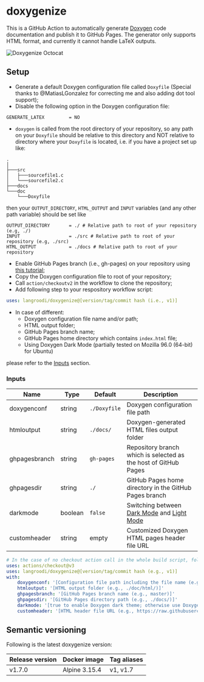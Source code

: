 # doxygenize
This is a GitHub Action to automatically generate [Doxygen](http://doxygen.nl) code documentation and publish it to GitHub Pages. The generator only supports HTML format, and currently it cannot handle LaTeX outputs.

![Doxygenize Octocat](./image/doxygenize-octocat.png)

## Setup
- Generate a default Doxygen configuration file called `Doxyfile` (Special thanks to @MatiasLGonzalez for correcting me and also adding dot tool support);
- Disable the following option in the Doxygen configuration file:
```
GENERATE_LATEX         = NO
```
- `doxygen` is called from the root directory of your repository, so any path on your `Doxyfile` should be relative to this directory and NOT relative to directory where your `Doxyfile` is located, i.e. if you have a project set up like:
```
.
│     
├───src
│   ├───sourcefile1.c
│   └───sourcefile2.c
├───docs
└───doc
    └───Doxyfile
```
then your `OUTPUT_DIRECTORY`, `HTML_OUTPUT` and `INPUT` variables (and any other path variable) should be set like
```
OUTPUT_DIRECTORY       = ./ # Relative path to root of your repository (e.g, ./)
INPUT                  = ./src # Relative path to root of your repository (e.g, ./src)
HTML_OUTPUT            = ./docs # Relative path to root of your repository
```
- Enable GitHub Pages branch (i.e., gh-pages) on your repository using [this tutorial](https://docs.github.com/en/pages/getting-started-with-github-pages/creating-a-github-pages-site);
- Copy the Doxygen configuration file to root of your repository;
- Call `action/checkoutv2` in the workflow to clone the repository;
- Add following step to your respository workflow script:
```yaml
uses: langroodi/doxygenize@[version/tag/commit hash (i.e., v1)]
```
- In case of different:
  - Doxygen configuration file name and/or path;
  - HTML output folder;
  - GitHub Pages branch name;
  - GitHub Pages home directory which contains `index.html` file;
  - Using Doxygen Dark Mode (partially tested on Mozilla 96.0 (64-bit) for Ubuntu)
  
 please refer to the [Inputs](#inputs) section.

### Inputs

| Name | Type | Default | Description |
| ---- | ---- | ------- | ----------- |
| doxygenconf | string | `./Doxyfile` | Doxygen configuration file path |
| htmloutput | string | `./docs/` | Doxygen-generated HTML files output folder |
| ghpagesbranch | string | `gh-pages` | Repository branch which is selected as the host of GitHub Pages  |
| ghpagesdir | string | `./` | GitHub Pages home directory in the GitHub Pages branch |
| darkmode | boolean | `false` | Switching between [Dark Mode](https://langroodi.github.io/Adaptive-AUTOSAR/) and [Light Mode](https://langroodi.github.io/Async-BSD-Socket-Lib/) |
| customheader | string | empty | Customized Doxygen HTML pages header file URL |
```yaml
# In the case of no checkout action call in the whole build script, following action should be called before executing the doxygenize action
uses: actions/checkout@v3
uses: langroodi/doxygenize@[version/tag/commit hash (e.g., v1)]
with:
    doxygenconf: '[Configuration file path including the file name (e.g., ./doc/doxygen.conf)]'
    htmloutput: '[HTML output folder (e.g., ./doc/html/)]'
    ghpagesbranch: '[GitHub Pages branch name (e.g., master)]'
    ghpagesdir: '[GitHub Pages directory path (e.g., ./docs/)]'
    darkmode: '[true to enable Doxygen dark theme; otherwise use Doxygen default theme]'
    customheader: '[HTML header file URL (e.g., https://raw.githubusercontent.com/langroodi/doxygenize/master/header/woman_life_freedom.html)]'
```

## Semantic versioning

Following is the latest doxygenize version:

| Release version | Docker image | Tag aliases |
| --------------- | ------------ | ----------  |
| v1.7.0 | Alpine 3.15.4 | v1, v1.7 |
